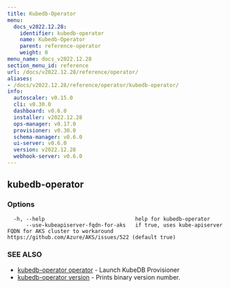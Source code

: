 ```yaml
---
title: Kubedb-Operator
menu:
  docs_v2022.12.28:
    identifier: kubedb-operator
    name: Kubedb-Operator
    parent: reference-operator
    weight: 0
menu_name: docs_v2022.12.28
section_menu_id: reference
url: /docs/v2022.12.28/reference/operator/
aliases:
- /docs/v2022.12.28/reference/operator/kubedb-operator/
info:
  autoscaler: v0.15.0
  cli: v0.30.0
  dashboard: v0.6.0
  installer: v2022.12.28
  ops-manager: v0.17.0
  provisioner: v0.30.0
  schema-manager: v0.6.0
  ui-server: v0.6.0
  version: v2022.12.28
  webhook-server: v0.6.0
---
```


## kubedb-operator



### Options

```
  -h, --help                             help for kubedb-operator
      --use-kubeapiserver-fqdn-for-aks   if true, uses kube-apiserver FQDN for AKS cluster to workaround https://github.com/Azure/AKS/issues/522 (default true)
```

### SEE ALSO

* [kubedb-operator operator](/docs/v2022.12.28/reference/operator/kubedb-operator_operator)	 - Launch KubeDB Provisioner
* [kubedb-operator version](/docs/v2022.12.28/reference/operator/kubedb-operator_version)	 - Prints binary version number.

